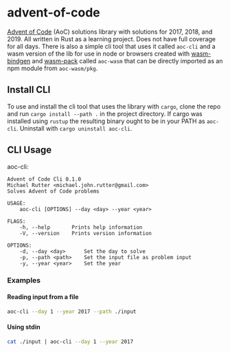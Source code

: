 # advent-of-code
[Advent of Code](https://adventofcode.com) (AoC) solutions library with solutions for 2017, 2018, and 2019. All written in Rust as a learning project. Does not have full coverage for all days. There is also a simple cli tool that uses it called `aoc-cli` and a wasm version of the lib for use in node or browsers created with [wasm-bindgen](https://github.com/rustwasm/wasm-bindgen) and [wasm-pack](https://github.com/rustwasm/wasm-pack) called `aoc-wasm` that can be directly imported as an npm module from `aoc-wasm/pkg`.

## Install CLI

To use and install the cli tool that uses the library with `cargo`, clone the repo and run `cargo install --path .` in the project directory. If cargo was installed using `rustup` the resulting binary ought to be in your PATH as `aoc-cli`. Uninstall with `cargo uninstall aoc-cli`.

## CLI Usage

aoc-cli:
```
Advent of Code Cli 0.1.0
Michael Rutter <michael.john.rutter@gmail.com>
Solves Advent of Code problems

USAGE:
    aoc-cli [OPTIONS] --day <day> --year <year>

FLAGS:
    -h, --help       Prints help information
    -V, --version    Prints version information

OPTIONS:
    -d, --day <day>      Set the day to solve
    -p, --path <path>    Set the input file as problem input
    -y, --year <year>    Set the year
```

### Examples

#### Reading input from a file
```sh
aoc-cli --day 1 --year 2017 --path ./input
```

#### Using stdin
```sh
cat ./input | aoc-cli --day 1 --year 2017
```
